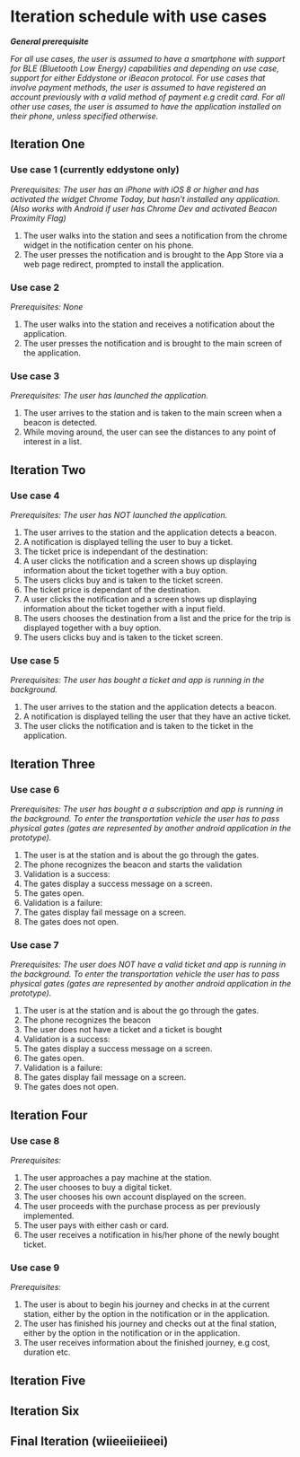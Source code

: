 # Iteration schedule with use cases
_**General prerequisite**_

_For all use cases, the user is assumed to have a smartphone with support for BLE (Bluetooth Low Energy) capabilities and depending on use case, support for either Eddystone or iBeacon protocol._
_For use cases that involve payment methods, the user is assumed to have registered an account previously with a valid method of payment e.g credit card. For all other use cases, the user is assumed to have the application installed on their phone, unless specified otherwise._

## Iteration One

### Use case 1 (currently eddystone only)

_Prerequisites: The user has an iPhone with iOS 8 or higher and has activated the widget Chrome Today, but hasn’t installed any application. (Also works with Android if user has Chrome Dev and activated Beacon Proximity Flag)_

1. The user walks into the station and sees a notification from the chrome widget in the notification center on his phone.
2. The user presses the notification and is brought to the App Store via a web page redirect, prompted to install the application.

### Use case 2

_Prerequisites: None_

1. The user walks into the station and receives a notification about the application.
2. The user presses the notification and is brought to the main screen of the application.

### Use case 3

_Prerequisites: The user has launched the application._

1. The user arrives to the station and is taken to the main screen when a beacon is detected.
2. While moving around, the user can see the distances to any point of interest in a list.

## Iteration Two

### Use case 4

_Prerequisites: The user has NOT launched the application._

1. The user arrives to the station and the application detects a beacon.
2. A notification is displayed telling the user to buy a ticket.
3. The ticket price is independant of the destination:
  1. A user clicks the notification and a screen shows up displaying information about the ticket together with a buy option.
  2. The users clicks buy and is taken to the ticket screen.
4. The ticket price is dependant of the destination.
  1. A user clicks the notification and a screen shows up displaying information about the ticket together with a input field.
  2. The users chooses the destination from a list and the price for the trip is displayed together with a buy option.
  3. The users clicks buy and is taken to the ticket screen.


### Use case 5

_Prerequisites: The user has bought a ticket and app is running in the background._

1. The user arrives to the station and the application detects a beacon.
2. A notification is displayed telling the user that they have an active ticket.
3. The user clicks the notification and is taken to the ticket in the application.

## Iteration Three

### Use case 6

_Prerequisites: The user has bought a a subscription and app is running in the background. To enter the transportation vehicle the user has to pass physical gates (gates are represented by another android application in the prototype)._

1. The user is at the station and is about the go through the gates.
2. The phone recognizes the beacon and starts the validation
3. Validation is a success:
  2. The gates display a success message on a screen.
  3. The gates open.
4. Validation is a failure:
  2. The gates display fail message on a screen.
  3. The gates does not open.


### Use case 7

_Prerequisites: The user does NOT have a valid ticket and app is running in the background. To enter the transportation vehicle the user has to pass physical gates (gates are represented by another android application in the prototype)._

1. The user is at the station and is about the go through the gates.
2. The phone recognizes the beacon
3. The user does not have a ticket and a ticket is bought
4. Validation is a success:
  2. The gates display a success message on a screen.
  3. The gates open.
5. Validation is a failure:
  2. The gates display fail message on a screen.
  3. The gates does not open.

## Iteration Four

### Use case 8

_Prerequisites:_

1. The user approaches a pay machine at the station.
2. The user chooses to buy a digital ticket.
3. The user chooses his own account displayed on the screen.
4. The user proceeds with the purchase process as per previously implemented.
5. The user pays with either cash or card.
6. The user receives a notification in his/her phone of the newly bought ticket.

### Use case 9

_Prerequisites:_

1. The user is about to begin his journey and checks in at the current station, either by the option in the notification or in the application.
2. The user has finished his journey and checks out at the final station, either by the option in the notification or in the application.
3. The user receives information about the finished journey, e.g cost, duration etc.

## Iteration Five

## Iteration Six

## Final Iteration (wiieeiieiieei)
